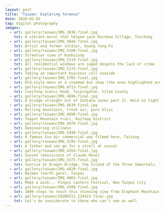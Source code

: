 ```yaml
---
layout: post
title: "Taiwan: Exploring formosa"
date: 2020-02-01
tag: digital photography
images:
  - url: gallery/taiwan/IMG_3836-final.jpg
    txt: A vibrant mural that helped save Rainbow Village, Taichung
  - url: gallery/taiwan/IMG_3844-final.jpg
    txt: Artist and former soldier, Huang Yung-Fu
  - url: gallery/taiwan/IMG_5108-final.jpg
    txt: Streetcar view of Kaohsiung
  - url: gallery/taiwan/IMG_5119-final.jpg
    txt: All residential windows are caged despite the lack of crime
  - url: gallery/taiwan/IMG_5173-final.jpg
    txt: Taking an important business call seaside
  - url: gallery/taiwan/IMG_5705-final.jpg
    txt: Old-style menu at a steamed bun shop (the ones highlighted are sold out)
  - url: gallery/taiwan/IMG_4713-final.jpg
    txt: Cueifong Scenic Road, Taipingshan, Yilan County
  - url: gallery/taiwan/IMG_4696-final.jpg
    txt: A bridge straight out of Indiana Jones part II. Hold on tight!
  - url: gallery/taiwan/IMG_4639-final.jpg
    txt: Rolling mountains, fresh air, pure bliss
  - url: gallery/taiwan/IMG_4996-final.jpg
    txt: Teapot Mountain trail, Ruifang District
  - url: gallery/taiwan/IMG_4978-final.jpg
    txt: Domineering stillness
  - url: gallery/taiwan/IMG_5930-final.jpg
    txt: A famous Eva Air commercial was filmed here, Taitung
  - url: gallery/taiwan/IMG_5195-final.jpg
    txt: A father and son go for a stroll at sunset
  - url: gallery/taiwan/IMG_4354-final.jpg
    txt: Sunset reminiscent of Claude Monet
  - url: gallery/taiwan/IMG_5375-final.jpg
    txt: Sunrise at Dragon Bridge, the Island of the Three Immortals, Taitung
  - url: gallery/taiwan/IMG_4820-final.jpg
    txt: Beimen (north gate), Taipei
  - url: gallery/taiwan/IMG_4002-final.jpg
    txt: Make a wish... Pingxi Lantern Festival, New Taipei City
  - url: gallery/taiwan/IMG_4589-final.jpg
    txt: 1000 steps to reach this stunning view from Elephant Mountain, Taipei
  - url: gallery/taiwan/20200211_234423-final.jpg
    txt: Let's be considerate to those who can't see as well
---
```

